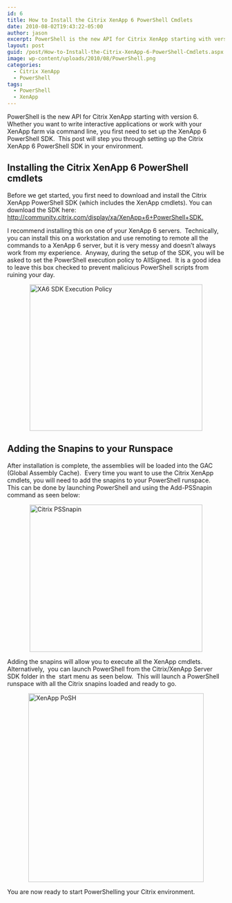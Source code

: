 ```yaml
---
id: 6
title: How to Install the Citrix XenApp 6 PowerShell Cmdlets
date: 2010-08-02T19:43:22-05:00
author: jason
excerpt: PowerShell is the new API for Citrix XenApp starting with version 6. Whether you want to write interactive applications or work with your XenApp farm via command line, you first need to set up the XenApp 6 PowerShell SDK. This post will step you through setting up the Citrix XenApp 6 PowerShell SDK in your environment.
layout: post
guid: /post/How-to-Install-the-Citrix-XenApp-6-PowerShell-Cmdlets.aspx
image: wp-content/uploads/2010/08/PowerShell.png
categories:
  - Citrix XenApp
  - PowerShell
tags:
  - PowerShell
  - XenApp
---
```

PowerShell is the new API for Citrix XenApp starting with version 6.&nbsp; Whether you want to write interactive applications or work with your XenApp farm via command line, you first need to set up the XenApp 6 PowerShell SDK.&nbsp; This post will step you through setting up the Citrix XenApp 6 PowerShell SDK in your environment.
<h2>Installing the Citrix XenApp 6 PowerShell cmdlets</h2>
Before we get started, you first need to download and install the Citrix XenApp PowerShell SDK (which includes the XenApp cmdlets). You can download the SDK here: <a title="http://community.citrix.com/display/xa/XenApp+6+PowerShell+SDK" href="http://community.citrix.com/display/xa/XenApp+6+PowerShell+SDK.">http://community.citrix.com/display/xa/XenApp+6+PowerShell+SDK.</a>

I recommend installing this on one of your XenApp 6 servers.&nbsp; Technically, you can install this on a workstation and use remoting to remote all the commands to a XenApp 6 server, but it is very messy and doesn’t always work from my experience.&nbsp; Anyway, during the setup of the SDK, you will be asked to set the PowerShell execution policy to AllSigned.&nbsp; It is a good idea to leave this box checked to prevent malicious PowerShell scripts from ruining your day.

<a href="http://www.jasonconger.com/images/articleImages/XA6%20SDK%20Execution%20Policy.png" target="_blank"><img style="display: block; float: none; margin-left: auto; margin-right: auto; border-width: 0px;" title="XA6 SDK Execution Policy" src="http://www.jasonconger.com/images/articleImages/XA6%20SDK%20Execution%20Policy_thumb.png" border="0" alt="XA6 SDK Execution Policy" width="400" height="339" /></a>
<h2>Adding the Snapins to your Runspace</h2>
After installation is complete, the assemblies will be loaded into the GAC (Global Assembly Cache).&nbsp; Every time you want to use the Citrix XenApp cmdlets, you will need to add the snapins to your PowerShell runspace.&nbsp; This can be done by launching PowerShell and using the Add-PSSnapin command as seen below:

<a href="http://www.jasonconger.com/images/articleImages/Citrix%20PSSnapin.png" target="_blank"><img style="display: block; float: none; margin-left: auto; margin-right: auto; border-width: 0px;" title="Citrix PSSnapin" src="http://www.jasonconger.com/images/articleImages/Citrix%20PSSnapin_thumb.png" border="0" alt="Citrix PSSnapin" width="400" height="341" /></a>

Adding the snapins will allow you to execute all the XenApp cmdlets.&nbsp; Alternatively,&nbsp; you can launch PowerShell from the Citrix/XenApp Server SDK folder in the&nbsp; start menu as seen below.&nbsp; This will launch a PowerShell runspace with all the Citrix snapins loaded and ready to go.&nbsp;

<a href="http://www.jasonconger.com/images/articleImages/XenApp%20PoSH.png" target="_blank"><img style="display: block; float: none; margin-left: auto; margin-right: auto; border-width: 0px;" title="XenApp PoSH" src="http://www.jasonconger.com/images/articleImages/XenApp%20PoSH_thumb.png" border="0" alt="XenApp PoSH" width="406" height="437" /></a>

You are now ready to start PowerShelling your Citrix environment.